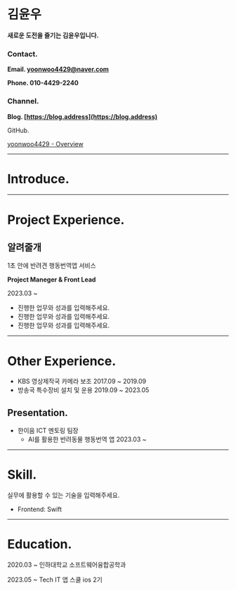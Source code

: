 # 김윤우

**새로운 도전을 즐기는 김윤우입니다.**

### Contact.

**Email. yoonwoo4429@naver.com**

**Phone. 010-4429-2240**

### Channel.

**Blog. [https://blog.address](https://blog.address)**

GitHub. [](https://github.com/yoonwoo4429)

[yoonwoo4429 - Overview](https://github.com/yoonwoo4429)

---

# Introduce.

---

# Project Experience.

## 알려줄개

1초 안에 반려견 행동번역앱 서비스 

**Project Maneger & Front Lead**

2023.03 ~

- 진행한 업무와 성과를 입력해주세요.
- 진행한 업무와 성과를 입력해주세요.
- 진행한 업무와 성과를 입력해주세요.

---

# Other Experience.

- KBS 영상제작국 카메라 보조 2017.09 ~ 2019.09
- 방송국 특수장비 설치 및 운용 2019.09 ~ 2023.05

## Presentation.

- 한이음 ICT 멘토링 팀장
    - AI를 활용한 반려동물 행동번역 앱 2023.03 ~

---

# Skill.

실무에 활용할 수 있는 기술을 입력해주세요.

- Frontend: Swift

---

# Education.

2020.03 ~ 인하대학교 소프트웨어융합공학과

2023.05 ~ Tech IT 앱 스쿨 ios 2기
